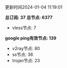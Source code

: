 更新时间2024-01-04 11:19:01

**总订阅: 37**
**总节点: 6377**
- vless节点: 7

**google ping有效节点: 139**
- v2ray节点: 80
- ss节点: 36
- trojan节点: 23
